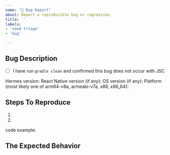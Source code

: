 ```yaml
---
name: "🐛 Bug Report"
about: Report a reproducible bug or regression.
title: ''
labels:
- 'need triage'
- 'bug'

---
```


## Bug Description

<!--
  Please provide a clear and concise description of what the bug is.

  If it's an exception, please include the screenshots, e.g. the React Native
  RedBox screen includes a symbolicated JavaScript stack trace with a stack trace
  when Metro is running (it's grayscale monospaced text on black background below
  the red background section). Please also include a few lines of the JavaScript
  source before and after the line in which the error occurs.

  If it's an abort (e.g. app crashes), please see "Reporting crashes" from
  <https://github.com/facebook/hermes/blob/HEAD/doc/ReactNativeIntegration.md#reporting-native-crashes>
  for instructions on reporting a native crash, including symbolicating the native
  stack trace.  Note this will only work with some versions of Hermes.
-->

- [ ] I have run `gradle clean` and confirmed this bug does not occur with JSC

Hermes version:
React Native version (if any):
OS version (if any):
Platform (most likely one of arm64-v8a, armeabi-v7a, x86, x86_64):

## Steps To Reproduce

<!--
  Your bug will get fixed much faster if we can run your code. Issues without
  reproduction steps or a minimal, reproducible code examples may be
  immediately closed as not actionable.
-->

1.
2.

code example:

## The Expected Behavior
